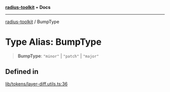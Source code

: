 [**radius-toolkit**](../README.md) • **Docs**

***

[radius-toolkit](../globals.md) / BumpType

# Type Alias: BumpType

> **BumpType**: `"minor"` \| `"patch"` \| `"major"`

## Defined in

[lib/tokens/layer-diff.utils.ts:36](https://github.com/rangle/radius-token-tango/blob/5b6e6f5adbda55f8c41a4c8308d1d8885a9b9a2f/packages/radius-toolkit/src/lib/tokens/layer-diff.utils.ts#L36)
